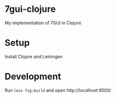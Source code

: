 # 7gui-clojure

My implementation of 7GUI in Clojure

# Setup

Install Clojure and Leiningen

# Development
Run `lein fig:build` and open http://localhost:9500/